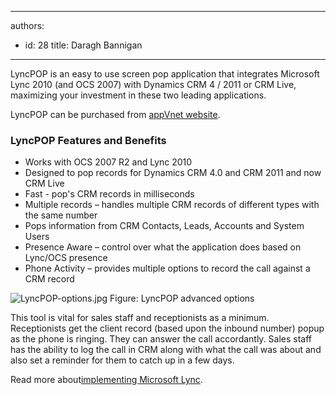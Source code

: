

---
authors:
  - id: 28
    title: Daragh Bannigan
---




<span class='intro'> LyncPOP is an easy to use screen pop application that integrates Microsoft Lync 2010 (and OCS 2007) with Dynamics CRM 4 / 2011 or CRM Live, maximizing your investment in these two leading applications.  </span>

<p>LyncPOP can be purchased from 
   <a target="_blank" href="http&#58;//www.appvnet.com/services-view/lyncpop/">appVnet website</a>. </p><h3>LyncPOP Features and Benefits</h3><ul><li>Works with OCS 2007 R2 and Lync 2010</li><li>Designed to pop records for Dynamics CRM 4.0 and CRM 2011 and now CRM Live</li><li>Fast - pop's CRM records in milliseconds</li><li>Multiple records – handles multiple CRM records of different types with the same number</li><li>Pops information from CRM Contacts, Leads, Accounts and System Users</li><li>Presence Aware – control over what the application does based on Lync/OCS presence</li><li>Phone Activity – provides multiple options to record the call against a CRM record</li></ul>
<img src="/ITAndNetworking/Rules-to-Better-Lync/PublishingImages/lyncPOP-options.jpg" alt="LyncPOP-options.jpg" class="ms-rteCustom-ImageArea" />
<span class="ms-rteCustom-FigureNormal">Figure&#58; LyncPOP advanced options</span>
<p>This tool is vital for sales staff and receptionists as a minimum. 
   <br> Receptionists get the client record (based upon the inbound number) popup as the phone is ringing. They can answer the call accordantly. Sales staff has the ability to log the call in CRM along with what the call was about and also set a reminder for them to catch up in a few days.​</p><p>Read more about 
   <a href="http&#58;//www.ssw.com.au/ssw/Consulting/Lync.aspx">​implementing Microsoft Lync</a>.</p>​


